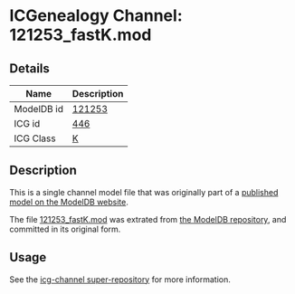 # ICGenealogy Channel: 121253\_fastK.mod

## Details

Name | Description
---- | -----------
ModelDB id | [121253](http://senselab.med.yale.edu/ModelDB/ShowModel.cshtml?model=121253)
ICG id | [446](http://icg.neurotheory.ox.ac.uk/channels/1/446)
ICG Class | [K](http://icg.neurotheory.ox.ac.uk/channels/1)

## Description

This is a single channel model file that was originally part of a [published model on the ModelDB website](http://senselab.med.yale.edu/mModelDB/ShowModel.cshtml?model=121253).

The file [121253\_fastK.mod](121253_fastK.mod) was extrated from [the ModelDB repository](http://senselab.med.yale.edu/ModelDB/ShowModel.cshtml?model=121253), and committed in its original form.

## Usage

See the [icg-channel super-repository](https://github.com/icgenealogy/icg-channels) for more information.
